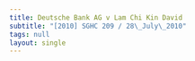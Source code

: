 ```yaml
---
title: Deutsche Bank AG v Lam Chi Kin David
subtitle: "[2010] SGHC 209 / 28\_July\_2010"
tags: null
layout: single
---
```


